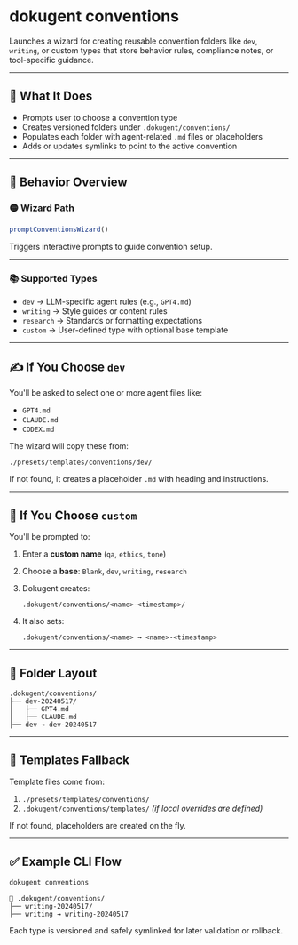 # dokugent conventions

Launches a wizard for creating reusable convention folders like `dev`, `writing`, or custom types that store behavior rules, compliance notes, or tool-specific guidance.

---

## 🔧 What It Does

- Prompts user to choose a convention type
- Creates versioned folders under `.dokugent/conventions/`
- Populates each folder with agent-related `.md` files or placeholders
- Adds or updates symlinks to point to the active convention

---

## 🧪 Behavior Overview

### 🟡 Wizard Path

```ts
promptConventionsWizard()
```

Triggers interactive prompts to guide convention setup.

---

### 📚 Supported Types

- `dev` → LLM-specific agent rules (e.g., `GPT4.md`)
- `writing` → Style guides or content rules
- `research` → Standards or formatting expectations
- `custom` → User-defined type with optional base template

---

## ✍️ If You Choose `dev`

You'll be asked to select one or more agent files like:

- `GPT4.md`
- `CLAUDE.md`
- `CODEX.md`

The wizard will copy these from:

```
./presets/templates/conventions/dev/
```

If not found, it creates a placeholder `.md` with heading and instructions.

---

## 🧪 If You Choose `custom`

You'll be prompted to:

1. Enter a **custom name** (`qa`, `ethics`, `tone`)
2. Choose a **base**: `Blank`, `dev`, `writing`, `research`
3. Dokugent creates:

   ```
   .dokugent/conventions/<name>-<timestamp>/
   ```

4. It also sets:

   ```
   .dokugent/conventions/<name> → <name>-<timestamp>
   ```

---

## 📁 Folder Layout

```plaintext
.dokugent/conventions/
├── dev-20240517/
│   ├── GPT4.md
│   ├── CLAUDE.md
├── dev → dev-20240517
```

---

## 🧼 Templates Fallback

Template files come from:

1. `./presets/templates/conventions/`
2. `.dokugent/conventions/templates/` *(if local overrides are defined)*

If not found, placeholders are created on the fly.

---

## ✅ Example CLI Flow

```bash
dokugent conventions
```

```plaintext
📁 .dokugent/conventions/
├── writing-20240517/
├── writing → writing-20240517
```

Each type is versioned and safely symlinked for later validation or rollback.
